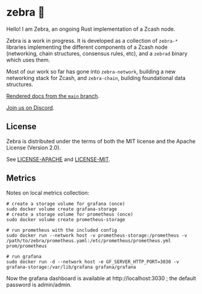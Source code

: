 # zebra 🦓

Hello! I am Zebra, an ongoing Rust implementation of a Zcash node.

Zebra is a work in progress.  It is developed as a collection of `zebra-*`
libraries implementing the different components of a Zcash node (networking,
chain structures, consensus rules, etc), and a `zebrad` binary which uses them.

Most of our work so far has gone into `zebra-network`, building a new
networking stack for Zcash, and `zebra-chain`, building foundational data
structures.

[Rendered docs from the `main` branch](https://doc.zebra.zfnd.org).

[Join us on Discord](https://discord.gg/na6QZNd).

## License

Zebra is distributed under the terms of both the MIT license
and the Apache License (Version 2.0).

See [LICENSE-APACHE](LICENSE-APACHE) and [LICENSE-MIT](LICENSE-MIT).

## Metrics

Notes on local metrics collection:

```
# create a storage volume for grafana (once)
sudo docker volume create grafana-storage
# create a storage volume for prometheus (once)
sudo docker volume create prometheus-storage

# run prometheus with the included config
sudo docker run --network host -v prometheus-storage:/prometheus -v /path/to/zebra/prometheus.yaml:/etc/prometheus/prometheus.yml  prom/prometheus

# run grafana
sudo docker run -d --network host -e GF_SERVER_HTTP_PORT=3030 -v grafana-storage:/var/lib/grafana grafana/grafana
```

Now the grafana dashboard is available at http://localhost:3030 ; the default password is admin/admin.
